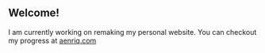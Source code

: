 ## Welcome!

I am currently working on remaking my personal website. You can checkout my progress at [aenriq.com](https://aenriq.com "My Personal Website")
